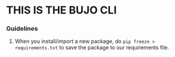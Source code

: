 # THIS IS THE BUJO CLI



### Guidelines

1. When you install/import a new package, do `pip freeze > requirements.txt` 
to save the package to our requirements file. 

